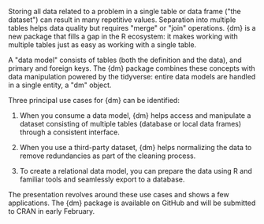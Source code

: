 Storing all data related to a problem in a single table or data frame ("the dataset") can result in many repetitive values. Separation into multiple tables helps data quality but requires "merge" or "join" operations. {dm} is a new package that fills a gap in the R ecosystem: it makes working with multiple tables just as easy as working with a single table.

A "data model" consists of tables (both the definition and the data), and primary and foreign keys. The {dm} package combines these concepts with data manipulation powered by the tidyverse: entire data models are handled in a single entity, a "dm" object.

Three principal use cases for {dm} can be identified:

1. When you consume a data model, {dm} helps access and manipulate a dataset consisting of multiple tables (database or local data frames) through a consistent interface.

2. When you use a third-party dataset, {dm} helps normalizing the data to remove redundancies as part of the cleaning process.

3. To create a relational data model, you can prepare the data using R and familiar tools and seamlessly export to a database.

The presentation revolves around these use cases and shows a few applications. The {dm} package is available on GitHub and will be submitted to CRAN in early February.
